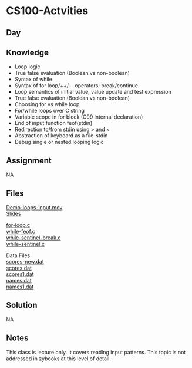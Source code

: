 # CS100-Actvities


## Day

## Knowledge

* Loop logic
* True false evaluation (Boolean vs non-boolean)
* Syntax of while
* Syntax of for loop/++/-- operators; break/continue
* Loop semantics of initial value, value update and test expression
* True false evaluation (Boolean vs non-boolean)
* Choosing for vs while loop
* For/while loops over C string 
* Variable scope in for block (C99 internal declaration)
* End of input function feof(stdin)
* Redirection to/from stdin using > and <
* Abstraction of keyboard as a file-stdin
* Debug single or nested looping logic 

## Assignment
NA

## Files

[Demo-loops-input.mov](Demo-loops-input.mov)<br>
[Slides](presentation.pptx)


[for-loop.c](for-loop.c)<br>
[while-feof.c](while-feof.c)<br>
[while-sentinel-break.c](while-sentinel-break.c)<br>
[while-sentinel.c](while-sentinel.c)<br>

Data Files<br>
[scores-new.dat](scores-new.dat)<br>
[scores.dat](scores.dat)<br>
[scores1.dat](scores1.dat)<br>
[names.dat](names.dat)<br>
[names1.dat](names1.dat)


## Solution
NA

## Notes

This class is lecture only.  It covers reading input patterns.  This topic is not addressed in zybooks at this level of detail.